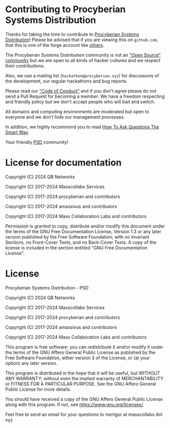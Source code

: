 # Contributing to Procyberian Systems Distribution

Thanks for taking the time to contribute to [Procyberian Systems Distribution](https://github.com/procyberian)! Please be advised that if you are viewing this on ```github.com```, that this is one of the forge account like [others](https://github.com/hwpplayer1/hacker-how-to).

The Procyberıan Systems Dıstrıbutıon community ıs not an ["Open Source" community](https://www.gnu.org/philosophy/open-source-misses-the-point.en.html) but we are open to all kinds of hacker cultures and we respect their contributions. 

Also, we use a mailing list (```hackathon@procyberian.xyz```) for dıscussıons of the development, our regular hackathons and bug reports.

Please read our ["Code of Conduct"](https://github.com/masscollabs/CODE_OF_CONDUCT.md) and if you don't agree please do not send a Pull Request for becoming a member. We have a freedom respecting and friendly policy but we don't accept people who will bait and switch.
	
All domains and computing environments are moderated but open to everyone and we don't hide our management processes.

In addition, we highly recommend you to read [How To Ask Questions The Smart Way](http://www.catb.org/~esr/faqs/smart-questions.html).

Your friendly [PSD](https://github.com/procyberian) community!

# License for documentation

Copyright (C)  2024  QB Networks

Copyright (C)  2017-2024  Masscollabs Services

Copyright (C)  2017-2024  procyberian and contributors

Copyright (C)  2017-2024  amassivus and contributors

Copyright (C)  2017-2024  Mass Collaboration Labs and contributors

Permission is granted to copy, distribute and/or modify this document
under the terms of the GNU Free Documentation License, Version 1.3
or any later version published by the Free Software Foundation;
with no Invariant Sections, no Front-Cover Texts, and no Back-Cover Texts.
A copy of the license is included in the section entitled "GNU
Free Documentation License".

# License

Procyberian Systems Distribution - PSD

Copyright (C) 2024 QB Networks

Copyright (C) 2017-2024 Masscollabs Services

Copyright (C) 2017-2024 procyberian and contributors

Copyright (C) 2017-2024 amassivus and contributors

Copyright (C) 2017-2024 Mass Collaboration Labs and contributors

This program is free software: you can redistribute it and/or modify
it under the terms of the GNU Affero General Public License as published
by the Free Software Foundation, either version 3 of the License, or
(at your option) any later version.

This program is distributed in the hope that it will be useful,
but WITHOUT ANY WARRANTY; without even the implied warranty of
MERCHANTABILITY or FITNESS FOR A PARTICULAR PURPOSE.  See the
GNU Affero General Public License for more details.

You should have received a copy of the GNU Affero General Public License
along with this program.  If not, see <https://www.gnu.org/licenses/>.

Feel free to send an email for your questions to mertgor at masscollabs dot xyz
